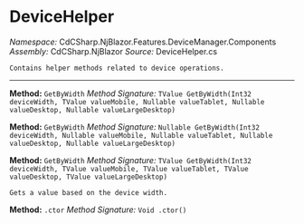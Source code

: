 # DeviceHelper

*Namespace:* CdCSharp.NjBlazor.Features.DeviceManager.Components
*Assembly:* CdCSharp.NjBlazor
*Source:* DeviceHelper.cs



    Contains helper methods related to device operations.
    
---

**Method:** `GetByWidth`
*Method Signature:* `TValue GetByWidth(Int32 deviceWidth, TValue valueMobile, Nullable valueTablet, Nullable valueDesktop, Nullable valueLargeDesktop)`



**Method:** `GetByWidth`
*Method Signature:* `Nullable GetByWidth(Int32 deviceWidth, Nullable valueMobile, Nullable valueTablet, Nullable valueDesktop, Nullable valueLargeDesktop)`



**Method:** `GetByWidth`
*Method Signature:* `TValue GetByWidth(Int32 deviceWidth, TValue valueMobile, TValue valueTablet, TValue valueDesktop, TValue valueLargeDesktop)`


    Gets a value based on the device width.
    



**Method:** `.ctor`
*Method Signature:* `Void .ctor()`

